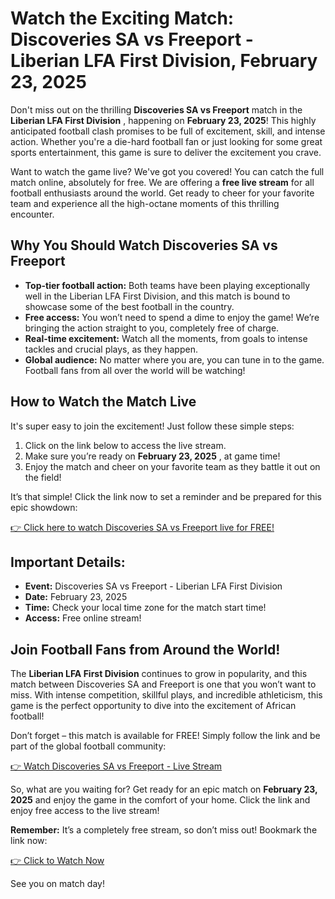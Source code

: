 # Watch the Exciting Match: Discoveries SA vs Freeport - Liberian LFA First Division, February 23, 2025

Don't miss out on the thrilling **Discoveries SA vs Freeport** match in the **Liberian LFA First Division** , happening on **February 23, 2025**! This highly anticipated football clash promises to be full of excitement, skill, and intense action. Whether you're a die-hard football fan or just looking for some great sports entertainment, this game is sure to deliver the excitement you crave.

Want to watch the game live? We've got you covered! You can catch the full match online, absolutely for free. We are offering a **free live stream** for all football enthusiasts around the world. Get ready to cheer for your favorite team and experience all the high-octane moments of this thrilling encounter.

## Why You Should Watch Discoveries SA vs Freeport

- **Top-tier football action:** Both teams have been playing exceptionally well in the Liberian LFA First Division, and this match is bound to showcase some of the best football in the country.
- **Free access:** You won’t need to spend a dime to enjoy the game! We’re bringing the action straight to you, completely free of charge.
- **Real-time excitement:** Watch all the moments, from goals to intense tackles and crucial plays, as they happen.
- **Global audience:** No matter where you are, you can tune in to the game. Football fans from all over the world will be watching!

## How to Watch the Match Live

It's super easy to join the excitement! Just follow these simple steps:

1. Click on the link below to access the live stream.
2. Make sure you’re ready on **February 23, 2025** , at game time!
3. Enjoy the match and cheer on your favorite team as they battle it out on the field!

It’s that simple! Click the link now to set a reminder and be prepared for this epic showdown:

[👉 Click here to watch Discoveries SA vs Freeport live for FREE!](https://tinyurl.com/livestreamfreeo?st=Discoveries+SA+vs+Freeport&si=gh)

## Important Details:

- **Event:** Discoveries SA vs Freeport - Liberian LFA First Division
- **Date:** February 23, 2025
- **Time:** Check your local time zone for the match start time!
- **Access:** Free online stream!

## Join Football Fans from Around the World!

The **Liberian LFA First Division** continues to grow in popularity, and this match between Discoveries SA and Freeport is one that you won’t want to miss. With intense competition, skillful plays, and incredible athleticism, this game is the perfect opportunity to dive into the excitement of African football!

Don’t forget – this match is available for FREE! Simply follow the link and be part of the global football community:

[👉 Watch Discoveries SA vs Freeport - Live Stream](https://tinyurl.com/livestreamfreeo?st=Discoveries+SA+vs+Freeport&si=gh)

So, what are you waiting for? Get ready for an epic match on **February 23, 2025** and enjoy the game in the comfort of your home. Click the link and enjoy free access to the live stream!

**Remember:** It’s a completely free stream, so don’t miss out! Bookmark the link now:

[👉 Click to Watch Now](https://tinyurl.com/livestreamfreeo?st=Discoveries+SA+vs+Freeport&si=gh)

See you on match day!
